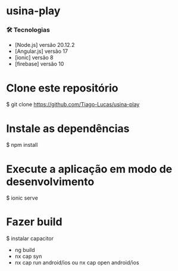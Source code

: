 # usina-play


### 🛠 Tecnologias
- [Node.js] versão 20.12.2
- [Angular.js] versão 17
- [ionic] versão 8
- [firebase] versão 10

# Clone este repositório
$ git clone <https://github.com/Tiago-Lucas/usina-play>

# Instale as dependências
$ npm install

# Execute a aplicação em modo de desenvolvimento
$ ionic serve 

# Fazer build

$ instalar capacitor
- ng build
- nx cap syn
- nx cap run android/ios ou nx cap open android/ios
